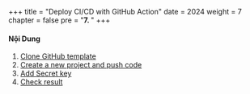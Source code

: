 +++
title = "Deploy CI/CD with GitHub Action"
date = 2024
weight = 7
chapter = false
pre = "<b>7. </b>"
+++


#### Nội Dung

1. [Clone GitHub template](1-template)
2. [Create a new project and push code](2-push-code)
3. [Add Secret key](3-secret-key)
4. [Check result](4-result)
